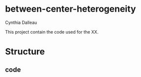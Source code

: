 # between-center-heterogeneity
Cynthia Dalleau

This project contain the code used for the XX.

# Structure

## code
